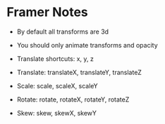 # Framer Notes

- By default all transforms are 3d
- You should only animate transforms and opacity
- Translate shortcuts: x, y, z

- Translate: translateX, translateY, translateZ
- Scale: scale, scaleX, scaleY
- Rotate: rotate, rotateX, rotateY, rotateZ
- Skew: skew, skewX, skewY
